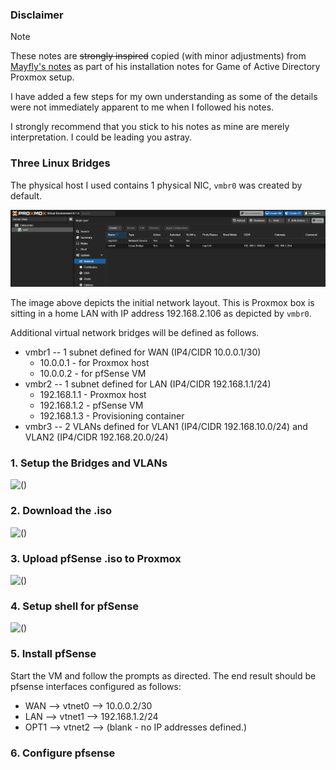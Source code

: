 ### Disclaimer

> [!NOTE]
> These notes are ~~strongly inspired~~ copied (with minor adjustments) from [Mayfly's notes](https://mayfly277.github.io/posts/GOAD-on-proxmox-part1-install/#prepare-for-pfsense) as part of his installation notes for Game of Active Directory Proxmox setup. 
> 
> I have added a few steps for my own understanding as some of the details were not immediately apparent to me when I followed his notes.
> 
> I strongly recommend that you stick to his notes as mine are merely interpretation. I could be leading you astray.

### Three Linux Bridges

The physical host I used contains  1 physical NIC, `vmbr0` was created by default.

![Initial Linux Bridges](https://raw.githubusercontent.com/quincyntuli/pfsense/main/img/initial-linux-bridge-2.png)

The image above depicts the initial network layout. This is Proxmox box is sitting in a home LAN with IP address 192.168.2.106 as depicted by `vmbr0`.

Additional virtual network bridges will be defined as follows.

- vmbr1
-- 1 subnet defined for WAN (IP4/CIDR 10.0.0.1/30)
   - 10.0.0.1 - for Proxmox host
   - 10.0.0.2 - for pfSense VM
- vmbr2 
-- 1 subnet defined for  LAN (IP4/CIDR 192.168.1.1/24)
   - 192.168.1.1 - Proxmox host
   - 192.168.1.2 - pfSense VM
   - 192.168.1.3 - Provisioning container
- vmbr3
-- 2 VLANs defined for VLAN1 (IP4/CIDR 192.168.10.0/24) and VLAN2 (IP4/CIDR 192.168.20.0/24)

### 1. Setup the Bridges and VLANs

![()](https://github.com/quincyntuli/pfsense/raw/main/mp4/output-1m.webp)

### 2. Download the .iso

![()](https://github.com/quincyntuli/pfsense/raw/main/img/GOAS-New-3-pic-at-end.webp)

### 3. Upload pfSense .iso to Proxmox

![()](https://github.com/quincyntuli/pfsense/raw/main/img/Upload-iso.webp)


### 4. Setup shell for pfSense

![()](https://github.com/quincyntuli/pfsense/raw/main/img/Create-Shell-For-pfsense.webp)









### 5. Install pfSense

Start the VM and follow the prompts as directed. The end result should be pfsense interfaces configured as follows:

- WAN --> vtnet0 --> 10.0.0.2/30
- LAN --> vtnet1 --> 192.168.1.2/24
- OPT1 --> vtnet2 --> (blank - no IP addresses defined.)


### 6. Configure pfsense





